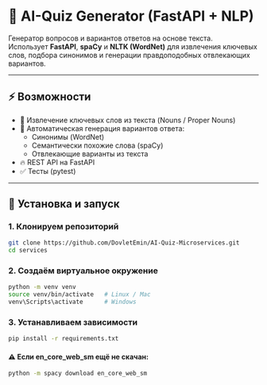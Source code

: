 # 📘 AI-Quiz Generator (FastAPI + NLP)

Генератор вопросов и вариантов ответов на основе текста.  
Использует **FastAPI**, **spaCy** и **NLTK (WordNet)** для извлечения ключевых слов, подбора синонимов и генерации правдоподобных отвлекающих вариантов.

---

## ⚡ Возможности

- 📌 Извлечение ключевых слов из текста (Nouns / Proper Nouns)
- 🧩 Автоматическая генерация вариантов ответа:
  - Синонимы (WordNet)
  - Семантически похожие слова (spaCy)
  - Отвлекающие варианты из текста
- 🔥 REST API на FastAPI
- ✅ Тесты (pytest)

---

## 🚀 Установка и запуск

### 1. Клонируем репозиторий

```bash
git clone https://github.com/DovletEmin/AI-Quiz-Microservices.git
cd services
```

### 2. Создаём виртуальное окружение

```bash
python -m venv venv
source venv/bin/activate   # Linux / Mac
venv\Scripts\activate      # Windows
```

### 3. Устанавливаем зависимости

```bash
pip install -r requirements.txt
```

#### ⚠️ Если en_core_web_sm ещё не скачан:

```bash
python -m spacy download en_core_web_sm
```

